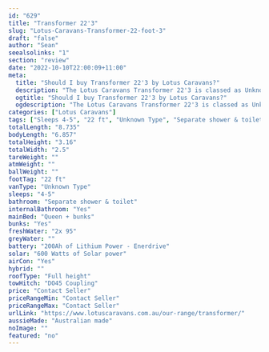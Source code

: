 ```yaml
---
id: "629"
title: "Transformer 22'3"
slug: "Lotus-Caravans-Transformer-22-foot-3"
draft: "false"
author: "Sean"
seealsolinks: "1"
section: "review"
date: "2022-10-10T22:00:09+11:00"
meta:
  title: "Should I buy Transformer 22'3 by Lotus Caravans?"
  description: "The Lotus Caravans Transformer 22'3 is classed as Unknown Type, and sleeps 4-5 people. It is Australian made and comes in at 22 ft. It generally has Separate shower & toilet."
  ogtitle: "Should I buy Transformer 22'3 by Lotus Caravans?"
  ogdescription: "The Lotus Caravans Transformer 22'3 is classed as Unknown Type, and sleeps 4-5 people. It is Australian made and comes in at 22 ft. It generally has Separate shower & toilet."
categories: ["Lotus Caravans"]
tags: ["Sleeps 4-5", "22 ft", "Unknown Type", "Separate shower & toilet", "Full height", "Price Unknown", "Australian made"]
totalLength: "8.735"
bodyLength: "6.857"
totalHeight: "3.16"
totalWidth: "2.5"
tareWeight: ""
atmWeight: ""
ballWeight: ""
footTag: "22 ft"
vanType: "Unknown Type"
sleeps: "4-5"
bathroom: "Separate shower & toilet"
internalBathroom: "Yes"
mainBed: "Queen + bunks"
bunks: "Yes"
freshWater: "2x 95"
greyWater: ""
battery: "200Ah of Lithium Power - Enerdrive"
solar: "600 Watts of Solar power"
airCon: "Yes"
hybrid: ""
roofType: "Full height"
towHitch: "DO45 Coupling"
price: "Contact Seller"
priceRangeMin: "Contact Seller"
priceRangeMax: "Contact Seller"
urlLink: "https://www.lotuscaravans.com.au/our-range/transformer/"
aussieMade: "Australian made"
noImage: ""
featured: "no"
---
```

